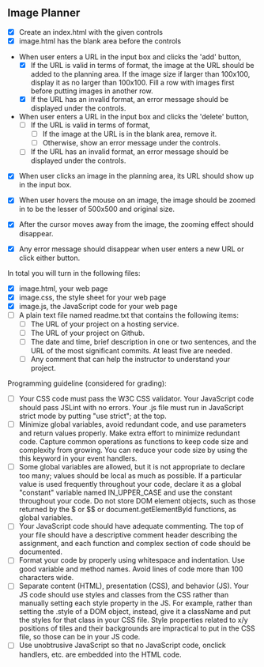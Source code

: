 ## Image Planner

- [x] Create an index.html with the given controls
- [x] image.html has the blank area before the controls

- When user enters a URL in the input box and clicks the 'add' button,
    - [x] If the URL is valid in terms of format, the image at the URL should
      be added to the planning area. If the image size if larger than 100x100,
      display it as no larger than 100x100. Fill a row with images first before
      putting images in another row.
    - [x] If the URL has an invalid format, an error message should be
      displayed under the controls.

- When user enters a URL in the input box and clicks the 'delete' button,
    - [ ] If the URL is valid in terms of format,
        - [ ] If the image at the URL is in the blank area, remove it.
        - [ ] Otherwise, show an error message under the controls.
    - [ ]  If the URL has an invalid format, an error message should be
      displayed under the controls.

- [x] When user clicks an image in the planning area, its URL should show up in
  the input box.
- [x] When user hovers the mouse on an image, the image should be zoomed in to
  be the lesser of 500x500 and original size. 
- [x] After the cursor moves away from the image, the zooming effect should
  disappear.
- [x] Any error message should disappear when user enters a new URL or click
  either button.


In total you will turn in the following files:
- [x] image.html, your web page
- [x] image.css, the style sheet for your web page
- [x] image.js, the JavaScript code for your web page
- [ ] A plain text file named readme.txt that contains the following items:
    - [ ] The URL of your project on a hosting service.
    - [ ] The URL of your project on Github.
    - [ ] The date and time, brief description in one or two sentences, and the
      URL of the most significant commits. At least five are needed.
    - [ ] Any comment that can help the instructor to understand your project.

Programming guideline (considered for grading):
- [ ] Your CSS code must pass the W3C CSS validator. Your JavaScript code
  should pass JSLint with no errors. Your .js file must run in JavaScript
  strict mode by putting "use strict"; at the top.
- [ ] Minimize global variables, avoid redundant code, and use parameters and
  return values properly. Make extra effort to minimize redundant code. Capture
  common operations as functions to keep code size and complexity from growing.
  You can reduce your code size by using the this keyword in your event
  handlers.
- [ ] Some global variables are allowed, but it is not appropriate to declare
  too many; values should be local as much as possible. If a particular value
  is used frequently throughout your code, declare it as a global "constant"
  variable named IN_UPPER_CASE and use the constant throughout your code. Do
  not store DOM element objects, such as those returned by the $ or $$ or
  document.getElementById functions, as global variables.
- [ ] Your JavaScript code should have adequate commenting. The top of your
  file should have a descriptive comment header describing the assignment, and
  each function and complex section of code should be documented.
- [ ] Format your code by properly using whitespace and indentation. Use good
  variable and method names. Avoid lines of code more than 100 characters wide.
- [ ] Separate content (HTML), presentation (CSS), and behavior (JS). Your JS
  code should use styles and classes from the CSS rather than manually setting
  each style property in the JS. For example, rather than setting the .style of
  a DOM object, instead, give it a className and put the styles for that class
  in your CSS file. Style properties related to x/y positions of tiles and
  their backgrounds are impractical to put in the CSS file, so those can be in
  your JS code.
- [ ] Use unobtrusive JavaScript so that no JavaScript code, onclick handlers,
  etc. are embedded into the HTML code.
